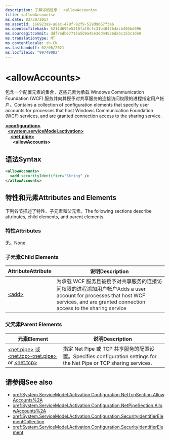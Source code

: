```yaml
---
description: 了解详细信息： <allowAccounts>
title: <allowAccounts>
ms.date: 03/30/2017
ms.assetid: 166923a9-a8ac-478f-92f9-529d9667f3a6
ms.openlocfilehash: 5211d694e5318faf0cfc31b404764acb405bd096
ms.sourcegitcommit: ddf7edb67715a5b9a45e3dd44536dabc153c1de0
ms.translationtype: MT
ms.contentlocale: zh-CN
ms.lasthandoff: 02/06/2021
ms.locfileid: "99749982"
---
```

# \<allowAccounts>

<span data-ttu-id="1f5f9-102">包含一个配置元素的集合，这些元素为承载 Windows Communication Foundation (WCF) 服务并向其授予对共享服务的连接访问权限的进程指定用户帐户。</span><span class="sxs-lookup"><span data-stu-id="1f5f9-102">Contains a collection of configuration elements that specify user accounts for processes that host Windows Communication Foundation (WCF) services, and are granted connection access to the sharing service.</span></span>  
  
[**\<configuration>**](../configuration-element.md)\
&nbsp;&nbsp;[**\<system.serviceModel.activation>**](system-servicemodel-activation.md)\
&nbsp;&nbsp;&nbsp;&nbsp;[**\<net.pipe>**](net-pipe.md)\
&nbsp;&nbsp;&nbsp;&nbsp;&nbsp;&nbsp;**\<allowAccounts>**  
  
## <a name="syntax"></a><span data-ttu-id="1f5f9-103">语法</span><span class="sxs-lookup"><span data-stu-id="1f5f9-103">Syntax</span></span>  
  
```xml  
<allowAccounts>
  <add securityIdentifier="String" />
</allowAccounts>
```  
  
## <a name="attributes-and-elements"></a><span data-ttu-id="1f5f9-104">特性和元素</span><span class="sxs-lookup"><span data-stu-id="1f5f9-104">Attributes and Elements</span></span>  

 <span data-ttu-id="1f5f9-105">下列各节描述了特性、子元素和父元素。</span><span class="sxs-lookup"><span data-stu-id="1f5f9-105">The following sections describe attributes, child elements, and parent elements.</span></span>  
  
### <a name="attributes"></a><span data-ttu-id="1f5f9-106">特性</span><span class="sxs-lookup"><span data-stu-id="1f5f9-106">Attributes</span></span>  

 <span data-ttu-id="1f5f9-107">无。</span><span class="sxs-lookup"><span data-stu-id="1f5f9-107">None.</span></span>  
  
### <a name="child-elements"></a><span data-ttu-id="1f5f9-108">子元素</span><span class="sxs-lookup"><span data-stu-id="1f5f9-108">Child Elements</span></span>  
  
|<span data-ttu-id="1f5f9-109">Attribute</span><span class="sxs-lookup"><span data-stu-id="1f5f9-109">Attribute</span></span>|<span data-ttu-id="1f5f9-110">说明</span><span class="sxs-lookup"><span data-stu-id="1f5f9-110">Description</span></span>|  
|---------------|-----------------|  
|[\<add>](add-of-allowaccounts.md)|<span data-ttu-id="1f5f9-111">为承载 WCF 服务且被授予对共享服务的连接访问权限的进程添加用户帐户</span><span class="sxs-lookup"><span data-stu-id="1f5f9-111">Adds a user account for processes that host WCF services, and are granted connection access to the sharing service</span></span>|  
  
### <a name="parent-elements"></a><span data-ttu-id="1f5f9-112">父元素</span><span class="sxs-lookup"><span data-stu-id="1f5f9-112">Parent Elements</span></span>  
  
|<span data-ttu-id="1f5f9-113">元素</span><span class="sxs-lookup"><span data-stu-id="1f5f9-113">Element</span></span>|<span data-ttu-id="1f5f9-114">说明</span><span class="sxs-lookup"><span data-stu-id="1f5f9-114">Description</span></span>|  
|-------------|-----------------|  
|<span data-ttu-id="1f5f9-115">[\<net.pipe>](net-pipe.md) 或 [\<net.tcp>](net-tcp.md)</span><span class="sxs-lookup"><span data-stu-id="1f5f9-115">[\<net.pipe>](net-pipe.md) or [\<net.tcp>](net-tcp.md)</span></span>|<span data-ttu-id="1f5f9-116">指定 Net Pipe 或 TCP 共享服务的配置设置。</span><span class="sxs-lookup"><span data-stu-id="1f5f9-116">Specifies configuration settings for the Net Pipe or TCP sharing services.</span></span>|  
  
## <a name="see-also"></a><span data-ttu-id="1f5f9-117">请参阅</span><span class="sxs-lookup"><span data-stu-id="1f5f9-117">See also</span></span>

- <xref:System.ServiceModel.Activation.Configuration.NetTcpSection.AllowAccounts%2A>
- <xref:System.ServiceModel.Activation.Configuration.NetPipeSection.AllowAccounts%2A>
- <xref:System.ServiceModel.Activation.Configuration.SecurityIdentifierElementCollection>
- <xref:System.ServiceModel.Activation.Configuration.SecurityIdentifierElement>
